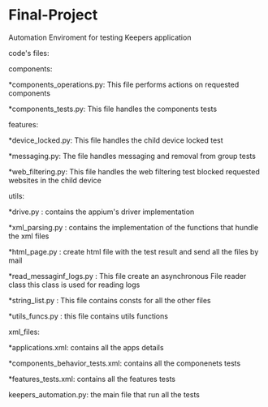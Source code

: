 # Final-Project

Automation Enviroment for testing Keepers application


code's files:


components:

*components_operations.py: This file performs actions on requested components

*components_tests.py: This file handles the components tests


features:

*device_locked.py: This file handles the child device locked test

*messaging.py: The file handles messaging and removal from group tests

*web_filtering.py: This file handles the web filtering test blocked requested websites in the child device


utils:

*drive.py : contains the appium's driver implementation

*xml_parsing.py : contains the implementation of the functions that hundle the xml files

*html_page.py : create html file with the test result and send all the files by mail

*read_messaginf_logs.py : This file create an asynchronous File reader class this class is used for reading logs

*string_list.py : This file contains consts for all the other files

*utils_funcs.py : this file contains utils functions


xml_files:

*applications.xml: contains all the apps details

*components_behavior_tests.xml: contains all the componenets tests

*features_tests.xml: contains all the features tests


keepers_automation.py: the main file that run all the tests
